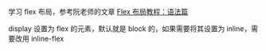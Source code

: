 学习 flex 布局，参考阮老师的文章 [Flex 布局教程：语法篇](http://www.ruanyifeng.com/blog/2015/07/flex-grammar.html)

display 设置为 flex 的元素，默认就是 block 的，如果需要将其设置为 inline，需要改用 inline-flex

